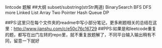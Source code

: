lintcode 题解
##大纲
subset/substring(strStr两道)
BinarySearch
BFS
DFS more
Linked List
Array
Two Pointer
Hash
Queue
DP

##PS:这里只在每个文件夹的readme中写小部分笔记，更多刷题相关的总结在这里：http://www.jianshu.com/c/e50c76c16729
##PPS:如果是和leetcode重复的题，都写在出门左转的repo里，就不重复放题解了，不同平台输入输出稍有不同，留意一下就好
